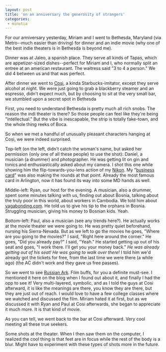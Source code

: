 ```yaml
---
layout: post
title: 'on an anniversary the generosity of strangers'
categories:
 - minutia
---
```


For our anniversary yesterday, Miriam and I went to Bethesda, Maryland (via Metro--much easier than driving) for dinner and an indie movie (why one of the best indie theaters is in Bethesda is beyond me).

Dinner was at Jaleo, a spanish place. They serve all kinds of Tapas, which are appetizer-sized dishes--perfect for Miriam and I, who normally split an entree at an american restaurant. The waitress said "3 to 4 a person." We did 4 between us and that was perfect.


After dinner we went to <a href="http://www.xandocosi.com/index_main.htm">Cosi</a>, a kinda Starbucks-imitator, except they serve alcohol at night. We were just going to grab a blackberry steamer and an espresso, didn't expect much, but by choosing to sit at the very small bar, we stumbled upon a secret spot in Bethesda


First, you need to understand Bethesda is pretty much all rich snobs. The reason the indi theater is there? So those people can feel like they're being "intellectual." But the vibe is inescapable, the strip is totally fake-town, and the whole thing reeks of Boca.


So when we met a handful of unusually pleasant characters hanging at Cosi, we were indeed surprised.


Top-left (on the left, didn't catch the woman's name, but asked her permission {only one of all these people} to use the shot): Daniel, a musician (a drummer) and photographer. He was getting lit on gin and tonics and enthusiastically asked about my camera. I shot this one while showing him the flip-towards-you-lens action of my <a href="http://www.amazon.com/exec/obidos/tg/detail/-/B0000635UX/ref=pd_sbs_p_1/103-8557930-2747830?v=glance&s=photo">Nikon</a>. My "<a href="http://www.danielsjourney.com/index.php?file=2002_09_08_new_archive.xml&id=81375923">business card</a>" was also making the rounds at that point. Already the most famous card in Arlington, now it has found its way into some MD hands as well.


Middle-left: Ryan, our host for the evening. A musician, also a drummer, spent some minutes talking with us, finding out about Bosnia, talking about the truly poor in this world, about workers in Cambodia. We told him about <a href="http://vagabonding.com/">vagabonding.com</a>. <a onclick="javascript:alert('comped us our drinks and');" onmouseover="document.body.style.cursor = 'hand';"
onmouseout="document.body.style.cursor = 'auto';">He</a> told us to give his tip to the orphans in Bosnia. Struggling musician, giving his money to Bosnian kids. Yeah.


Bottom-left: Paul, also a musician (see any trends here?). He actually works at the movie theater we were going to. He was pretty quiet beforehand, nursing his Sierra-Nevada. But as we left to go the movies he goes, "Where are you going to the movies?" I said, "Right here around the corner." He goes, "Did you already pay?" I said, "Yeah." He started getting up out of his seat and goes, "I work there. I'll get you your money back." <em>He was already getting out of his seat! He was going to walk over there!</em> I told him we'd already got the tickets for free, from the last time we were there (a while ago) (the AC didn't work and they gave us free passes).


So we went to see <a href="http://www.wellspring.com/russianark/home.html">Russian Ark</a>. Film buffs, for you a definite must-see. I mentioned it here on the blog when I found out about it, and finally I had the opp to see it! Very multi-layered, symbolic, and as I told the guys at Cosi afterward, it is like the meanings are there, you know they are there, but they are just out of reach. I would love to have a few college classes where we watched and discussed the film. Miriam hated it at first, but as we discussed it with Ryan and Paul at Cosi afterwards, she began to appreciate it much more. It is that kind of movie.


As you can tell, we went back to the bar at Cosi afterward. Very cool meeting all these true seekers.


Some shots at the theater. When I then saw them on the computer, I realized the cool thing is that feet are in focus while the rest of the body is a blur. Might have to experiment with these types of shots more in the future.